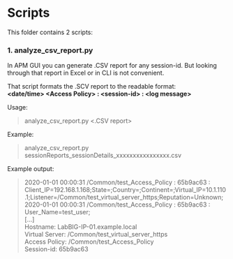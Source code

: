 # Scripts

This folder contains 2 scripts:
### 1. **analyze_csv_report.py**

In APM GUI you can generate .CSV report for any session-id. But looking through that report in Excel or in CLI is not convenient.

That script formats the .SCV report to the readable format:<br/>
**\<date/time\> \<Access Policy\> : \<session-id\> : \<log message\>**

Usage:
> analyze_csv_report.py  <.CSV report>

Example:
> analyze_csv_report.py  sessionReports_sessionDetails_xxxxxxxxxxxxxxxx.csv

Example output:
> 2020-01-01 00:00:31  /Common/test_Access_Policy : 65b9ac63 : Client_IP=192.168.1.168;State=;Country=;Continent=;Virtual_IP=10.1.110.1;Listener=/Common/test_virtual_server_https;Reputation=Unknown;<br/>
> 2020-01-01 00:00:31  /Common/test_Access_Policy : 65b9ac63 : User_Name=test_user;<br/>
> [...]<br/>
> Hostname: LabBIG-IP-01.example.local<br/>
> Virtual Server: /Common/test_virtual_server_https<br/>
> Access Policy: /Common/test_Access_Policy<br/>
> Session-id: 65b9ac63<br/>
